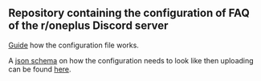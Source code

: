 ## Repository containing the configuration of FAQ of the r/oneplus Discord server

[Guide](https://gist.github.com/Sheldan/4d906b86339c76cc1551a14e138d78c5) how the configuration file works.

A [json schema](https://json-schema.org/) on how the configuration needs to look like then uploading can be found [here](https://raw.githubusercontent.com/Sheldan/OnePlusBot/master/application/oneplus-bot-modules/faq/src/main/resources/validation/createScheme.json).